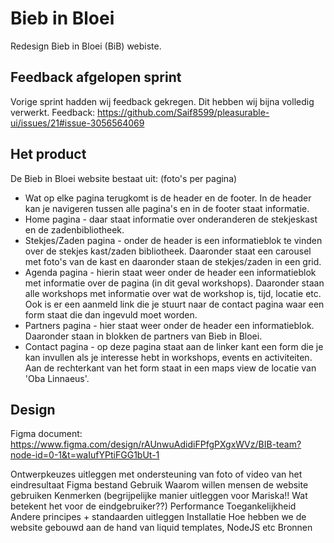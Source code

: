 # Bieb in Bloei
Redesign Bieb in Bloei (BiB) webiste.

## Feedback afgelopen sprint
Vorige sprint hadden wij feedback gekregen. Dit hebben wij bijna volledig verwerkt.
Feedback: https://github.com/Saif8599/pleasurable-ui/issues/21#issue-3056564069

## Het product
De Bieb in Bloei website bestaat uit:
(foto's per pagina)
- Wat op elke pagina terugkomt is de header en de footer. In de header kan je navigeren tussen alle pagina's en in de footer staat informatie.
- Home pagina - daar staat informatie over onderanderen de stekjeskast en de zadenbibliotheek.
- Stekjes/Zaden pagina - onder de header is een informatieblok te vinden over de stekjes kast/zaden bibliotheek. Daaronder staat een carousel met foto's van de kast en daaronder staan de stekjes/zaden in een grid.
- Agenda pagina - hierin staat weer onder de header een informatieblok met informatie over de pagina (in dit geval workshops). Daaronder staan alle workshops met informatie over wat de workshop is, tijd, locatie etc. Ook is er een aanmeld link die je stuurt naar de contact pagina waar een form staat die dan ingevuld moet worden.
- Partners pagina - hier staat weer onder de header een informatieblok. Daaronder staan in blokken de partners van Bieb in Bloei.
- Contact pagina - op deze pagina staat aan de linker kant een form die je kan invullen als je interesse hebt in workshops, events en activiteiten. Aan de rechterkant van het form staat in een maps view de locatie van 'Oba Linnaeus'.

## Design
Figma document: https://www.figma.com/design/rAUnwuAdidiFPfgPXgxWVz/BIB-team?node-id=0-1&t=waIufYPtiFGG1bUt-1


Ontwerpkeuzes uitleggen met ondersteuning van foto of video van het eindresultaat
Figma bestand
Gebruik
Waarom willen mensen de website gebruiken
Kenmerken (begrijpelijke manier uitleggen voor Mariska!! Wat betekent het voor de eindgebruiker??)
Performance
Toegankelijkheid
Andere principes + standaarden uitleggen
Installatie
Hoe hebben we de website gebouwd aan de hand van liquid templates, NodeJS etc
Bronnen

